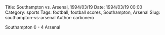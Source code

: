 Title: Southampton vs. Arsenal, 1994/03/19
Date: 1994/03/19 00:00
Category: sports
Tags: football, football scores, Southampton, Arsenal
Slug: southampton-vs-arsenal
Author: carbonero


Southampton 0 - 4 Arsenal

